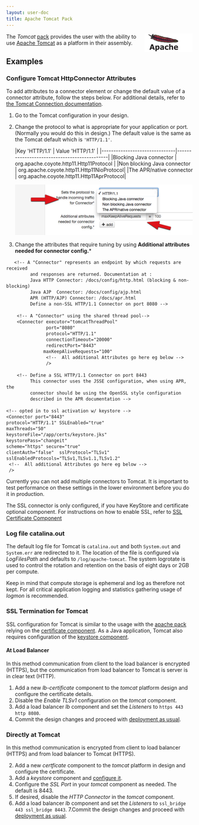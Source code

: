 ```yaml
---
layout: user-doc
title: Apache Tomcat Pack
---
```


<img src="/assets/img/logos/integrations/apache.png" align="right"/>

The _Tomcat_ [pack](./packs.html) provides the user with the ability to use [Apache Tomcat](http://tomcat.apache.org/)
as a platform in their assembly.


## Examples

### Configure Tomcat HttpConnector Attributes

To add attributes to a connector element or change the default value of a connector attribute, follow the steps below.
For additional details, refer to 
[the Tomcat Connection documentation](http://tomcat.apache.org/tomcat-7.0-doc/config/http.html").



1. Go to the Tomcat configuration in your design.
2. Change the protocol to what is appropriate for your application or port. (Normally you would do this in design.) The default value is the same as the Tomcat default which is `'HTTP/1.1'`.

    |Key 'HTTP/1.1'                 | Value 'HTTP/1.1'                            |
|-------------------------------|---------------------------------------------|
|Blocking Java connector        |   org.apache.coyote.http11.Http11Protocol   |
|Non blocking Java connector    |   org.apache.coyote.http11.Http11NioProtocol|
|The APR/native connector       |   org.apache.coyote.http11.Http11AprProtocol|

    ![Security Group](/assets/docs/local/images/tomcat-attributes.png)

3. Change the attributes that require tuning by using **Additional attributes needed for connector config.***

```
   <!-- A "Connector" represents an endpoint by which requests are received
         and responses are returned. Documentation at :
         Java HTTP Connector: /docs/config/http.html (blocking & non-blocking)
         Java AJP  Connector: /docs/config/ajp.html
         APR (HTTP/AJP) Connector: /docs/apr.html
         Define a non-SSL HTTP/1.1 Connector on port 8080 -->

    <!-- A "Connector" using the shared thread pool-->
    <Connector executor="tomcatThreadPool"
               port="8080"
               protocol="HTTP/1.1"
               connectionTimeout="20000"
               redirectPort="8443"
              maxKeepAliveRequests="100"
               <!--  All additional Attributes go here eg below -->
               />

    <!-- Define a SSL HTTP/1.1 Connector on port 8443
         This connector uses the JSSE configuration, when using APR, the
         connector should be using the OpenSSL style configuration
         described in the APR documentation -->

<!-- opted in to ssl activation w/ keystore -->
<Connector port="8443"
protocol="HTTP/1.1" SSLEnabled="true"
maxThreads="50"
keystoreFile="/app/certs/keystore.jks"
keystorePass="changeit"
scheme="https" secure="true"
clientAuth="false"  sslProtocol="TLSv1" sslEnabledProtocols="TLSv1,TLSv1.1,TLSv1.2"
 <!--  All additional Attributes go here eg below -->
 />
```

Currently you can not add multiple connectors to Tomcat. It is important to test performance on these settings in the lower environment before you do it in production.

The SSL connector is only configured, if you have KeyStore and certificate optional component. For instructions on how to enable SSL, refer to <a href="/user/design/ssl-certificate-component.html">SSL Certificate Component</a>

### Log file catalina.out

The default log file for Tomcat is `catalina.out` and both `System.out` and `System.err`  are redirected to it. The location
of the file is configured via _LogFilesPath_ and defaults to `/log/apache-tomcat`. The system logrotate is used to control
the rotation and retention on the basis of eight days or 2GB per compute. 

Keep in mind that compute storage is ephemeral and log as therefore not kept. For all critical application logging and
statistics gathering usage of _logmon_ is recommended.

### SSL Termination for Tomcat 

SSL configuration for Tomcat is similar to the usage with the [apache pack](./apache-http-server-pack.html) relying on 
the [certificate component](./ssl-certificate-component.html). As a Java application, Tomcat also requires configuration
of the [keystore component](./keystore-component.html).

#### At Load Balancer

In this method communication from client to the load balancer is encrypted (HTTPS), but the communication from load 
balancer to Tomcat is server is in clear text (HTTP).

1. Add a new _lb-certificate_ component to the _tomcat_ platform design and configure the certificate details.
2. Disable the _Enable TLSv1_ configuration on the _tomcat_ component.
3. Add a load balancer _lb_ component and set the _Listeners_ to `https 443 http 8080`.
4. Commit the design changes and proceed with [deployment as usual](./component.html).

### Directly at Tomcat 

In this method communication is encrypted from client to load balancer (HTTPS) and from load balancer to Tomcat (HTTPS).

2. Add a new _certficate_ component to the _tomcat_ platform in design and configure the certificate.
3. Add a _keystore_ component and [configure it](./keystore-component.html).
4. Configure the _SSL Port_ in your _tomcat_ component as needed. The default is 8443.
5. If desired, disable the _HTTP Connector_ in the _tomcat_ component.
6. Add a load balancer _lb_ component and set the _Listeners_ to `ssl_bridge 443 ssl_bridge 8443`.
7.Commit the design changes and proceed with [deployment as usual](./component.html).

